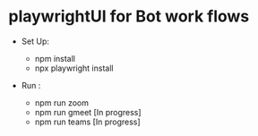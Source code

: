 # playwrightUI for Bot work flows
- Set Up:
  - npm install
  - npx playwright install
  
- Run : 
  - npm run zoom
  - npm run gmeet [In progress]
  - npm run teams [In progress]

